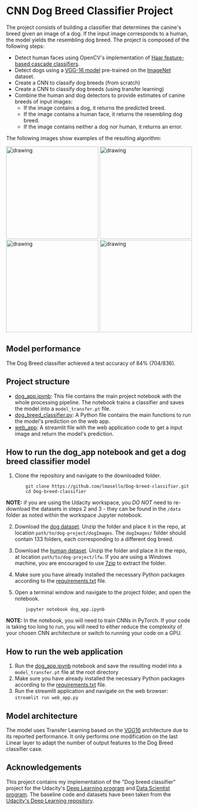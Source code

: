 # CNN Dog Breed Classifier Project
[//]: # (Image References)

[image1]: ./images/sample_dog_output.png "Sample Output"
[image2]: ./images/vgg16_model.png "VGG-16 Model Layers"
[image3]: ./images/vgg16_model_draw.png "VGG16 Model Figure"
[german-shepherd]: /images/german-shepherd.png
[bullmastiff]: /images/bullmastiff.png
[human-dog]: /images/human-dog.png
[mongrel]: /images/mongrel.png

The project consists of building a classifier that determines the canine's breed given an image of a dog. If the input image corresponds to a human, the model yields the resembling dog breed. The project is composed of the following steps:
* Detect human faces using OpenCV's implementation of [Haar feature-based cascade classifiers](https://docs.opencv.org/master/db/d28/tutorial_cascade_classifier.html). 
* Detect dogs using a [VGG-16 model](https://pytorch.org/vision/stable/models.html#id2) pre-trained on the [ImageNet](https://image-net.org/) dataset.
* Create a CNN to classify dog breeds (from scratch)
* Create a CNN to classify dog breeds (using transfer learning)
* Combine the human and dog detectors to provide estimates of canine breeds of input images:
  * If the image contains a dog, it returns the predicted breed.
  * If the image contains a human face, it returns the resembling dog breed.
  * If the image contains neither a dog nor human, it returns an error.

The following images show examples of the resulting algorithm:

<img src="images/german-shepherd.png" alt="drawing" height="250"/> <img src="images/bullmastiff.png" alt="drawing" height="250"/>
<img src="images/human-dog.png" alt="drawing" height="250"/> <img src="images/mongrel.png" alt="drawing" height="250"/>


## Model performance
The Dog Breed classifier achieved a test accuracy of 84% (704/836).


## Project structure
- [dog_app.ipynb](./dog_app.ipynb): This file contains the main project notebook with the whole processing pipeline. The notebook trains a classifier and saves the model into a `model_transfer.pt` file.
- [dog_breed_classifier.py](./dog_breed_classifier.py): A Python file contains the main functions to run the model's prediction on the web app.
- [web_app](./web_app.py): A streamlit file with the web application code to get a input image and return the model's prediction.


## How to run the dog_app notebook and get a dog breed classifier model
1. Clone the repository and navigate to the downloaded folder.

	```
		git clone https://github.com/lmasello/Dog-breed-classifier.git
		cd Dog-breed-classifier
	```

__NOTE:__ if you are using the Udacity workspace, you *DO NOT* need to re-download the datasets in steps 2 and 3 - they can be found in the `/data` folder as noted within the workspace Jupyter notebook.

2. Download the [dog dataset](https://s3-us-west-1.amazonaws.com/udacity-aind/dog-project/dogImages.zip).  Unzip the folder and place it in the repo, at location `path/to/dog-project/dogImages`.  The `dogImages/` folder should contain 133 folders, each corresponding to a different dog breed.
3. Download the [human dataset](http://vis-www.cs.umass.edu/lfw/lfw.tgz).  Unzip the folder and place it in the repo, at location `path/to/dog-project/lfw`.  If you are using a Windows machine, you are encouraged to use [7zip](http://www.7-zip.org/) to extract the folder.
4. Make sure you have already installed the necessary Python packages according to the [requirements.txt](./requirements.txt) file.
5. Open a terminal window and navigate to the project folder, and open the notebook.

	```
		jupyter notebook dog_app.ipynb
	```

__NOTE:__ In the notebook, you will need to train CNNs in PyTorch. If your code is taking too long to run, you will need to either reduce the complexity of your chosen CNN architecture or switch to running your code on a GPU. 

## How to run the web application
1. Run the [dog_app.ipynb](./dog_app.ipynb) notebook and save the resulting model into a `model_transfer.pt` file at the root directory
2. Make sure you have already installed the necessary Python packages according to the [requirements.txt](./requirements.txt) file.
3. Run the streamlit application and navigate on the web browser: `streamlit run web_app.py`

## Model architecture
The model uses Transfer Learning based on the [VGG16](https://pytorch.org/vision/stable/models/vgg.html) architecture due to its reported performance. It only performs one modification on the last Linear layer to adapt the number of output features to the Dog Breed classifier case.

## Acknowledgements
This project contains my implementation of the "Dog breed classifier" project for the Udacity's [Deep Learning program](https://www.udacity.com/course/deep-learning-nanodegree--nd101) and [Data Scientist program](https://www.udacity.com/course/data-scientist-nanodegree--nd025). The baseline code and datasets have been taken from the [Udacity's Deep Learning repository](https://github.com/udacity/deep-learning-v2-pytorch).